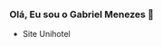 ### Olá, Eu sou o Gabriel Menezes 💼


- Site Unihotel 
 <p 
  <img src="https://drive.google.com/file/d/1BUSDY2LxfJ6_mCsp4a8dtsjtG0DFLXcl/view?usp=sharing" />
</p>

 
